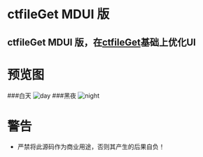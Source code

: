 # ctfileGet MDUI 版
## ctfileGet MDUI 版，在[ctfileGet](https://github.com/qinlili23333/ctfileGet)基础上优化UI

# 预览图
###白天
![day]()
###黑夜
![night]()

# 警告
- 严禁将此源码作为商业用途，否则其产生的后果自负！
